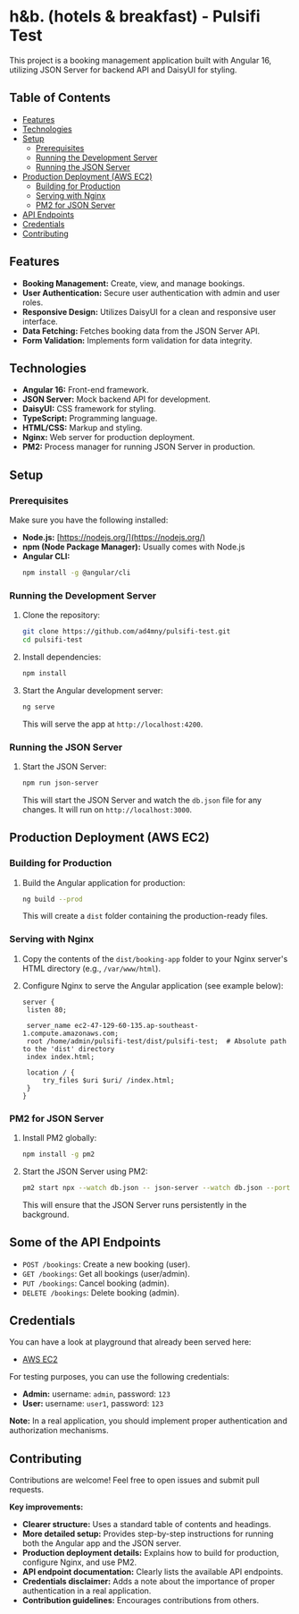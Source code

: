 # h&b. (hotels & breakfast) - Pulsifi Test

This project is a booking management application built with Angular 16, utilizing JSON Server for backend API and DaisyUI for styling.

## Table of Contents

- [Features](#features)
- [Technologies](#technologies)
- [Setup](#setup)
  - [Prerequisites](#prerequisites)
  - [Running the Development Server](#running-the-development-server)
  - [Running the JSON Server](#running-the-json-server)
- [Production Deployment (AWS EC2)](#production-deployment-aws-ec2)
  - [Building for Production](#building-for-production)
  - [Serving with Nginx](#serving-with-nginx)
  - [PM2 for JSON Server](#pm2-for-json-server)
- [API Endpoints](#api-endpoints)
- [Credentials](#credentials)
- [Contributing](#contributing)

## Features

- **Booking Management:** Create, view, and manage bookings.
- **User Authentication:** Secure user authentication with admin and user roles.
- **Responsive Design:** Utilizes DaisyUI for a clean and responsive user interface.
- **Data Fetching:** Fetches booking data from the JSON Server API.
- **Form Validation:** Implements form validation for data integrity.

## Technologies

- **Angular 16:** Front-end framework.
- **JSON Server:** Mock backend API for development.
- **DaisyUI:** CSS framework for styling.
- **TypeScript:** Programming language.
- **HTML/CSS:** Markup and styling.
- **Nginx:** Web server for production deployment.
- **PM2:** Process manager for running JSON Server in production.

## Setup

### Prerequisites

Make sure you have the following installed:

- **Node.js:** [https://nodejs.org/](https://nodejs.org/)
- **npm (Node Package Manager):** Usually comes with Node.js
- **Angular CLI:**
  ```bash
  npm install -g @angular/cli
  ```

### Running the Development Server

1. Clone the repository:

   ```bash
   git clone https://github.com/ad4mny/pulsifi-test.git
   cd pulsifi-test
   ```

2. Install dependencies:

   ```bash
   npm install
   ```

3. Start the Angular development server:

   ```bash
   ng serve
   ```

   This will serve the app at `http://localhost:4200`.

### Running the JSON Server

1. Start the JSON Server:

   ```bash
   npm run json-server
   ```

   This will start the JSON Server and watch the `db.json` file for any changes. It will run on `http://localhost:3000`.

## Production Deployment (AWS EC2)

### Building for Production

1. Build the Angular application for production:

   ```bash
   ng build --prod
   ```

   This will create a `dist` folder containing the production-ready files.

### Serving with Nginx

1. Copy the contents of the `dist/booking-app` folder to your Nginx server's HTML directory (e.g., `/var/www/html`).

2. Configure Nginx to serve the Angular application (see example below):

   ```nginx
   server {
    listen 80;

    server_name ec2-47-129-60-135.ap-southeast-1.compute.amazonaws.com;
    root /home/admin/pulsifi-test/dist/pulsifi-test;  # Absolute path to the 'dist' directory
    index index.html;

    location / {
        try_files $uri $uri/ /index.html;
    }
   }
   ```

### PM2 for JSON Server

1. Install PM2 globally:

   ```bash
   npm install -g pm2
   ```

2. Start the JSON Server using PM2:

   ```bash
   pm2 start npx --watch db.json -- json-server --watch db.json --port 3000 --delay 500
   ```

   This will ensure that the JSON Server runs persistently in the background.

## Some of the API Endpoints

- `POST /bookings`: Create a new booking (user).
- `GET /bookings`: Get all bookings (user/admin).
- `PUT /bookings`: Cancel booking (admin).
- `DELETE /bookings`: Delete booking (admin).

## Credentials

You can have a look at playground that already been served here:

- [AWS EC2](http://ec2-47-129-60-135.ap-southeast-1.compute.amazonaws.com)

For testing purposes, you can use the following credentials:

- **Admin:** username: `admin`, password: `123`
- **User:** username: `user1`, password: `123`

**Note:** In a real application, you should implement proper authentication and authorization mechanisms.

## Contributing

Contributions are welcome! Feel free to open issues and submit pull requests.

**Key improvements:**

- **Clearer structure:** Uses a standard table of contents and headings.
- **More detailed setup:** Provides step-by-step instructions for running both the Angular app and the JSON server.
- **Production deployment details:** Explains how to build for production, configure Nginx, and use PM2.
- **API endpoint documentation:** Clearly lists the available API endpoints.
- **Credentials disclaimer:** Adds a note about the importance of proper authentication in a real application.
- **Contribution guidelines:** Encourages contributions from others.
